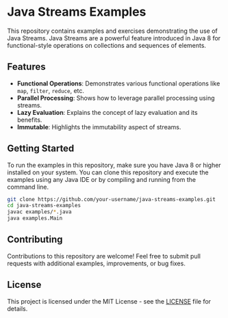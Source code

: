 # Java Streams Examples

This repository contains examples and exercises demonstrating the use of Java Streams. Java Streams are a powerful feature introduced in Java 8 for functional-style operations on collections and sequences of elements.

## Features

- **Functional Operations**: Demonstrates various functional operations like `map`, `filter`, `reduce`, etc.
- **Parallel Processing**: Shows how to leverage parallel processing using streams.
- **Lazy Evaluation**: Explains the concept of lazy evaluation and its benefits.
- **Immutable**: Highlights the immutability aspect of streams.

## Getting Started

To run the examples in this repository, make sure you have Java 8 or higher installed on your system. You can clone this repository and execute the examples using any Java IDE or by compiling and running from the command line.

```bash
git clone https://github.com/your-username/java-streams-examples.git
cd java-streams-examples
javac examples/*.java
java examples.Main
```

## Contributing

Contributions to this repository are welcome! Feel free to submit pull requests with additional examples, improvements, or bug fixes.

## License

This project is licensed under the MIT License - see the [LICENSE](https://github.com/mGunawardhana/Java-Streams-Hidden-Features/new/master) file for details.

